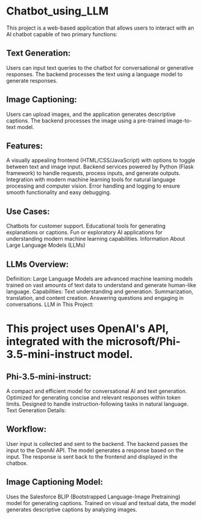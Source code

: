 # Chatbot_using_LLM
This project is a web-based application that allows users to interact with an AI chatbot capable of two primary functions:

## Text Generation:

Users can input text queries to the chatbot for conversational or generative responses.
The backend processes the text using a language model to generate responses.

## Image Captioning:

Users can upload images, and the application generates descriptive captions.
The backend processes the image using a pre-trained image-to-text model.

## Features:

A visually appealing frontend (HTML/CSS/JavaScript) with options to toggle between text and image input.
Backend services powered by Python (Flask framework) to handle requests, process inputs, and generate outputs.
Integration with modern machine learning tools for natural language processing and computer vision.
Error handling and logging to ensure smooth functionality and easy debugging.

## Use Cases:

Chatbots for customer support.
Educational tools for generating explanations or captions.
Fun or exploratory AI applications for understanding modern machine learning capabilities.
Information About Large Language Models (LLMs)

## LLMs Overview:

Definition: Large Language Models are advanced machine learning models trained on vast amounts of text data to understand and generate human-like language.
Capabilities:
Text understanding and generation.
Summarization, translation, and content creation.
Answering questions and engaging in conversations.
LLM in This Project:

# This project uses OpenAI's API, integrated with the microsoft/Phi-3.5-mini-instruct model.
## Phi-3.5-mini-instruct:
A compact and efficient model for conversational AI and text generation.
Optimized for generating concise and relevant responses within token limits.
Designed to handle instruction-following tasks in natural language.
Text Generation Details:

## Workflow:
User input is collected and sent to the backend.
The backend passes the input to the OpenAI API.
The model generates a response based on the input.
The response is sent back to the frontend and displayed in the chatbox.

## Image Captioning Model:

Uses the Salesforce BLIP (Bootstrapped Language-Image Pretraining) model for generating captions.
Trained on visual and textual data, the model generates descriptive captions by analyzing images.
